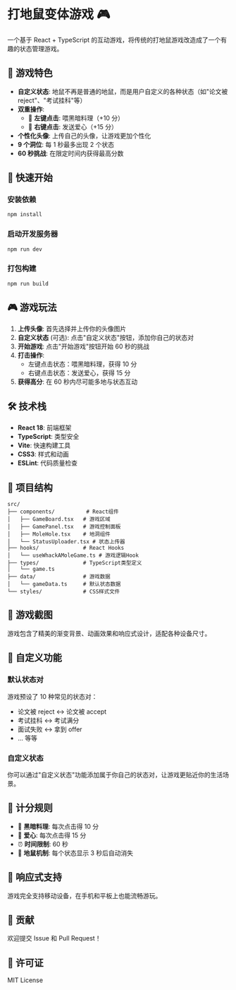 # 打地鼠变体游戏 🎮

一个基于 React + TypeScript 的互动游戏，将传统的打地鼠游戏改造成了一个有趣的状态管理游戏。

## 🎯 游戏特色

- **自定义状态**: 地鼠不再是普通的地鼠，而是用户自定义的各种状态（如"论文被 reject"、"考试挂科"等）
- **双重操作**:
  - 🍄 **左键点击**: 喂黑暗料理（+10 分）
  - 💖 **右键点击**: 发送爱心（+15 分）
- **个性化头像**: 上传自己的头像，让游戏更加个性化
- **9 个洞位**: 每 1 秒最多出现 2 个状态
- **60 秒挑战**: 在限定时间内获得最高分数

## 🚀 快速开始

### 安装依赖

```bash
npm install
```

### 启动开发服务器

```bash
npm run dev
```

### 打包构建

```bash
npm run build
```

## 🎮 游戏玩法

1. **上传头像**: 首先选择并上传你的头像图片
2. **自定义状态** (可选): 点击"自定义状态"按钮，添加你自己的状态对
3. **开始游戏**: 点击"开始游戏"按钮开始 60 秒的挑战
4. **打击操作**:
   - 左键点击状态：喂黑暗料理，获得 10 分
   - 右键点击状态：发送爱心，获得 15 分
5. **获得高分**: 在 60 秒内尽可能多地与状态互动

## 🛠️ 技术栈

- **React 18**: 前端框架
- **TypeScript**: 类型安全
- **Vite**: 快速构建工具
- **CSS3**: 样式和动画
- **ESLint**: 代码质量检查

## 📁 项目结构

```
src/
├── components/          # React组件
│   ├── GameBoard.tsx   # 游戏区域
│   ├── GamePanel.tsx   # 游戏控制面板
│   ├── MoleHole.tsx    # 地洞组件
│   └── StatusUploader.tsx # 状态上传器
├── hooks/              # React Hooks
│   └── useWhackAMoleGame.ts # 游戏逻辑Hook
├── types/              # TypeScript类型定义
│   └── game.ts
├── data/               # 游戏数据
│   └── gameData.ts     # 默认状态数据
└── styles/             # CSS样式文件
```

## 🎨 游戏截图

游戏包含了精美的渐变背景、动画效果和响应式设计，适配各种设备尺寸。

## 🔧 自定义功能

### 默认状态对

游戏预设了 10 种常见的状态对：

- 论文被 reject ↔ 论文被 accept
- 考试挂科 ↔ 考试满分
- 面试失败 ↔ 拿到 offer
- ... 等等

### 自定义状态

你可以通过"自定义状态"功能添加属于你自己的状态对，让游戏更贴近你的生活场景。

## 🎯 计分规则

- 🍄 **黑暗料理**: 每次点击得 10 分
- 💖 **爱心**: 每次点击得 15 分
- ⏰ **时间限制**: 60 秒
- 🎪 **地鼠机制**: 每个状态显示 3 秒后自动消失

## 📱 响应式支持

游戏完全支持移动设备，在手机和平板上也能流畅游玩。

## 🤝 贡献

欢迎提交 Issue 和 Pull Request！

## 📄 许可证

MIT License

